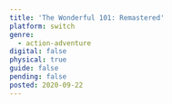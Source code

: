 ```yaml
---
title: 'The Wonderful 101: Remastered'
platform: switch
genre:
  - action-adventure
digital: false
physical: true
guide: false
pending: false
posted: 2020-09-22
---
```

